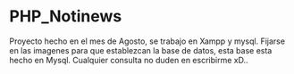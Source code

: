 # PHP_Notinews
Proyecto hecho en el mes de Agosto, se trabajo en Xampp y mysql. 
Fijarse en las imagenes para que establezcan la base de datos, esta base esta hecho en Mysql. Cualquier consulta no duden en escribirme xD.. 
